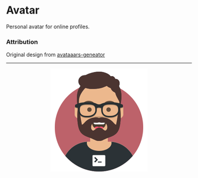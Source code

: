 # Avatar

Personal avatar for online profiles.

### Attribution

Original design from [avataaars-geneator](https://github.com/fangpenlin/avataaars-geneator)

---
<p align="center">
    <img src="avatar.png"/>
</p>
